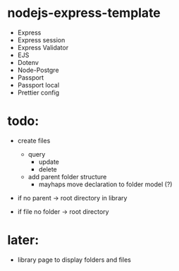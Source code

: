 # nodejs-express-template

-   Express
-   Express session
-   Express Validator
-   EJS
-   Dotenv
-   Node-Postgre
-   Passport
-   Passport local
-   Prettier config


# todo:
- create files
    - query
        - update
        - delete
    - add parent folder structure
        - mayhaps move declaration to folder model (?)

- if no parent -> root directory in library
- if file no folder -> root directory


# later:
- library page to display folders and files